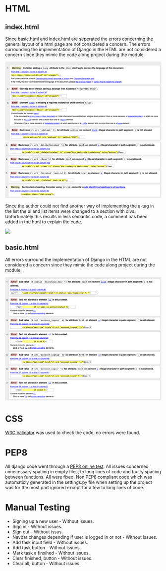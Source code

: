 
# HTML

## index.html

Since basic.html and index.html are seperated the errors concerning the general layout of a html page are not considered a concern. The errors surrounding the implementation of Django in the HTML are not considered a concern since they mimic the code along project during the module.

![](images/index1-W3C.jpg)
![](images/index2-W3C.jpg)

Since the author could not find another way of implementing the a-tag in the list the ul and list items were changed to a section with divs. Unfortunately this results in less semantic code, a comment has been added in the html to explain the code.

![](images/a-tag-ul-W3C.jpg)

## basic.html

All errors surround the implementation of Django in the HTML are not considered a concern since they mimic the code along project during the module.

![](images/basic-W3C.jpg)

# CSS
[W3C Validator](https://jigsaw.w3.org/css-validator/#validate_by_input) was used to check the code, no errors were found.


# PEP8

All django code went through a [PEP8 online test](http://pep8online.com/). All issues concerned unnecessary spacing in empty files, to long lines of code and faulty spacing between functions. All were fixed. Non PEP8 compliant code which was automaticly generated in the settings.py file when setting up the project was for the most part ignored except for a few to long lines of code.

# Manual Testing

* Signing up a new user - Without issues.
* Sign in - Without issues.
* Sign out - Without issus.
* Navbar changes depending if user is logged in or not - Without issues.
* Add task input field - Without issues.
* Add task button - Without issues.
* Mark task a finsihed - Without issues.
* Clear finished, button - Without issues.
* Clear all, button - Without issues.
